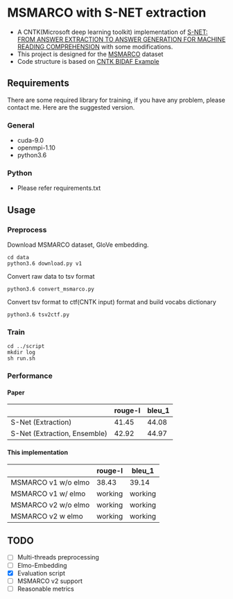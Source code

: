 # MSMARCO with S-NET extraction
* A CNTK(Microsoft deep learning toolkit) implementation of [S-NET: FROM ANSWER EXTRACTION TO ANSWER
GENERATION FOR MACHINE READING COMPREHENSION](https://arxiv.org/pdf/1706.04815.pdf) with some modifications. 
* This project is designed for the [MSMARCO](http://www.msmarco.org/) dataset
* Code structure is based on [CNTK BIDAF Example](https://github.com/Microsoft/CNTK/tree/nikosk/bidaf/Examples/Text/BidirectionalAttentionFlow/msmarco)

## Requirements

There are some required library for training, if you have any problem, please contact me. 
Here are the suggested version.

### General
* cuda-9.0
* openmpi-1.10
* python3.6

### Python
* Please refer requirements.txt

## Usage

### Preprocess
Download MSMARCO dataset, GloVe embedding.
```
cd data
python3.6 download.py v1
```

Convert raw data to tsv format
```
python3.6 convert_msmarco.py
```

Convert tsv format to ctf(CNTK input) format and build vocabs dictionary
```
python3.6 tsv2ctf.py
```

### Train
``` 
cd ../script
mkdir log
sh run.sh
```

### Performance

#### Paper
||rouge-l|bleu_1|
|---|---|---|
|S-Net (Extraction)|41.45|44.08|
|S-Net (Extraction, Ensemble)|42.92|44.97|

#### This implementation
||rouge-l|bleu_1|
|---|---|---|
|MSMARCO v1 w/o elmo|38.43 | 39.14|
|MSMARCO v1 w/  elmo|working|working|
|MSMARCO v2 w/o elmo|working|working|
|MSMARCO v2 w   elmo|working|working|

## TODO
- [ ] Multi-threads preprocessing 
- [ ] Elmo-Embedding
- [X] Evaluation script
- [ ] MSMARCO v2 support
- [ ] Reasonable metrics
